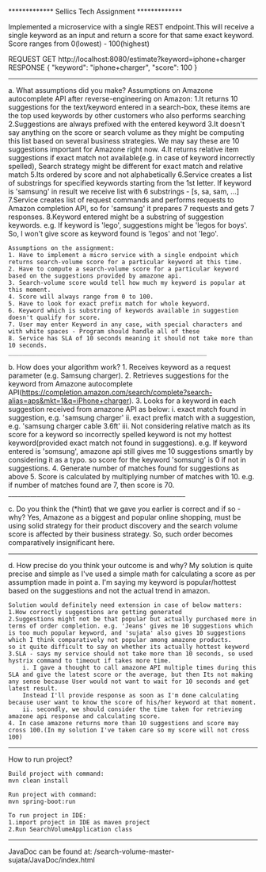 ************* Sellics Tech Assignment *************

Implemented a microservice with a single REST endpoint.This will receive a single keyword as an input and return a score for that same exact keyword.
Score ranges from 0(lowest) - 100(highest)

REQUEST GET http://localhost:8080/estimate?keyword=iphone+charger
RESPONSE
{
   "keyword": "iphone+charger",
   "score": 100
}
________________________________________________________

a. What assumptions did you make?
    Assumptions on Amazone autocomplete API after reverse-engineering on Amazon:
    1.It returns 10 suggestions for the text/keyword entered in a search-box, these items are the top used keywords by other customers who also performs searching
    2.Suggestions are always prefixed with the entered keyword
    3.It doesn't say anything on the score or search volume as they might be computing this list based on several business strategies. We may say these are 10 suggestions important for Amazone right now.
    4.It returns relative item suggestions if exact match not available(e.g. in case of keyword incorrectly spelled), Search strategy might be different for exact match and relative match
    5.Its ordered by score and not alphabetically
    6.Service creates a list of substrings for specified keywords starting from the 1st letter. If keyword is 'samsung' in result we receive list with 6 substrings - [s, sa, sam, ...]
    7.Service creates list of request commands and performs requests to Amazon completion API, so for 'samsung' it prepares 7 requests and gets 7 responses.
    8.Keyword entered might be a substring of suggestion keywords. e.g. If keyword is 'lego', suggestions might be 'legos for boys'. So, I won't give score as keyword found is 'legos' and not 'lego'.

    Assumptions on the assignment:
    1. Have to implement a micro service with a single endpoint which returns search-volume score for a particular keyword at this time.
    2. Have to compute a search-volume score for a particular keyword based on the suggestions provided by amazone api.
    3. Search-volume score would tell how much my keyword is popular at this moment.
    4. Score will always range from 0 to 100.
    5. Have to look for exact prefix match for whole keyword.
    6. Keyword which is substring of keywords available in suggestion doesn't qualify for score.
    7. User may enter Keyword in any case, with special characters and with white spaces - Program should handle all of these
    8. Service has SLA of 10 seconds meaning it should not take more than 10 seconds.
    ________________________________________________________

b. How does your algorithm work?
    1. Receives keyword as a request parameter (e.g. Samsung charger).
    2. Retrieves suggestions for the keyword from Amazone autocomplete API(https://completion.amazon.com/search/complete?search-alias=aps&mkt=1&q=iPhone+charger).
    3. Looks for a keyword in each suggestion received from amazone API as below:
      i. exact match found in suggestion, e.g. 'samsung charger'
      ii. exact prefix match with a suggestion, e.g. 'samsung charger cable 3.6ft'
      iii. Not considering relative match as its score for a keyword so incorrectly spelled keyword is not my hottest keyword(provided exact match not found in suggestions).
      e.g. If keyword entered is 'somsung', amazone api still gives me 10 suggestions smartly by considering it as a typo. so score for the keyword 'somsung' is 0 if not in suggestions.
    4. Generate number of matches found for suggestions as above
    5. Score is calculated by multiplying number of matches with 10. e.g. if number of matches found are 7, then score is 70.
    ________________________________________________________

c. Do you think the (*hint) that we gave you earlier is correct and if so - why?
    Yes, Amazone as a biggest and popular online shopping, must be using solid strategy for their product discovery and the search volume score is affected by their business strategy.
    So, such order becomes comparatively insignificant here.
________________________________________________________

d. How precise do you think your outcome is and why?
    My solution is quite precise and simple as I've used a simple math for calculating a score as per assumption made in point a.
    I'm saying my keyword is popular/hottest based on the suggestions and not the actual trend in amazon.

    Solution would definitely need extension in case of below matters:
    1.How correctly suggestions are getting generated
    2.Suggestions might not be that popular but actually purchased more in terms of order completion. e.g. 'Jeans' gives me 10 suggestions which is too much popular keyword, and 'sujata' also gives 10 suggestions which I think comparatively not popular among amazone products.
    so it quite difficult to say on whether its actually hottest keyword
    3.SLA - says my service should not take more than 10 seconds, so used hystrix command to timeout if takes more time.
        i. I gave a thought to call amazone API multiple times during this SLA and give the latest score or the average, but then Its not making any sense because User would not want to wait for 10 seconds and get latest result.
        Instead I'll provide response as soon as I'm done calculating because user want to know the score of his/her keyword at that moment.
        ii. secondly, we should consider the time taken for retrieving amazone api response and calculating score.
    4. In case amazone returns more than 10 suggestions and score may cross 100.(In my solution I've taken care so my score will not cross 100)

________________________________________________________
How to run project?

    Build project with command:
    mvn clean install

    Run project with command:
    mvn spring-boot:run

    To run project in IDE:
    1.import project in IDE as maven project
    2.Run SearchVolumeApplication class

________________________________________________________
JavaDoc can be found at:
/search-volume-master-sujata/JavaDoc/index.html